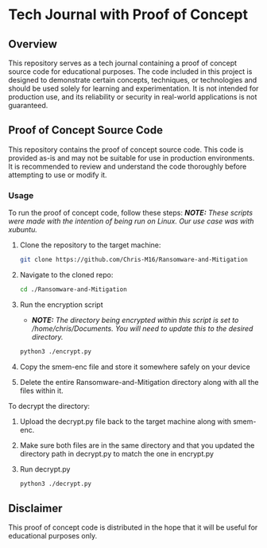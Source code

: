 # Tech Journal with Proof of Concept

## Overview

This repository serves as a tech journal containing a proof of concept source code for educational purposes. The code included in this project is designed to demonstrate certain concepts, techniques, or technologies and should be used solely for learning and experimentation. It is not intended for production use, and its reliability or security in real-world applications is not guaranteed.

## Proof of Concept Source Code

This repository contains the proof of concept source code. This code is provided as-is and may not be suitable for use in production environments. It is recommended to review and understand the code thoroughly before attempting to use or modify it.

### Usage

To run the proof of concept code, follow these steps:
_**NOTE:** These scripts were made with the intention of being run on Linux. Our use case was with xubuntu._

1. Clone the repository to the target machine:

    ```bash
    git clone https://github.com/Chris-M16/Ransomware-and-Mitigation
    ```

2. Navigate to the cloned repo:

    ```bash
    cd ./Ransomware-and-Mitigation
    ```

3. Run the encryption script
    * _**NOTE:** The directory being encrypted within this script is set to /home/chris/Documents. You will need to update this to the desired directory._
    ```bash
    python3 ./encrypt.py
    ```
5. Copy the smem-enc file and store it somewhere safely on your device


6. Delete the entire Ransomware-and-Mitigation directory along with all the files within it.

To decrypt the directory:
1. Upload the decrypt.py file back to the target machine along with smem-enc.

2. Make sure both files are in the same directory and that you updated the directory path in decrypt.py to match the one in encrypt.py

3. Run decrypt.py
    ```bash
    python3 ./decrypt.py
    ```


## Disclaimer

This proof of concept code is distributed in the hope that it will be useful for educational purposes only.
